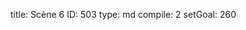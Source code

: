 title:          Scène 6
ID:             503
type:           md
compile:        2
setGoal:        260


